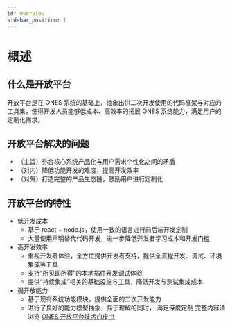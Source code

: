 ```yaml
---
id: overview
sidebar_position: 1
---
```


# 概述

## 什么是开放平台

开放平台是在 ONES 系统的基础上，抽象出供二次开发使用的代码框架与对应的工具集，使得开发人员能够低成本、高效率的拓展 ONES 系统能力，满足用户的定制化需求。

## 开放平台解决的问题

- （主旨）弥合核心系统产品化与用户需求个性化之间的矛盾
- （对内）降低功能开发的难度，提高开发效率
- （对外）打造完整的产品生态链，鼓励用户进行定制化

## 开放平台的特性

- 低开发成本
  - 基于 react + node.js，使用一致的语言进行前后端开发定制
  - 大量使用声明替代代码开发，进一步降低开发者学习成本和开发门槛
- 高开发效率
  - 重视开发者体验，全方位提供开发者支持，提供全流程开发、调试、环境集成等工具
  - 支持“所见即所得”的本地插件开发调试体验
  - 提供“持续集成”相关的基础设施与工具，降低开发与测试集成成本
- 强开放能力
  - 基于现有系统功能模块，提供全面的二次开发能力
  - 进行了良好的能力模型抽象，易于理解的同时， 满足深度定制
    完整内容请浏览 [ONES 开放平台技术白皮书](../../../../../static/ONES%20%E5%BC%80%E6%94%BE%E5%B9%B3%E5%8F%B0%E6%8A%80%E6%9C%AF%E7%99%BD%E7%9A%AE%E4%B9%A6-1.0.pdf)
